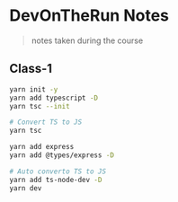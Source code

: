 # DevOnTheRun Notes

> notes taken during the course

<!-- https://gitignore.io -->

## Class-1

```sh
yarn init -y
yarn add typescript -D
yarn tsc --init

# Convert TS to JS
yarn tsc

yarn add express
yarn add @types/express -D

# Auto converto TS to JS
yarn add ts-node-dev -D
yarn dev
```
